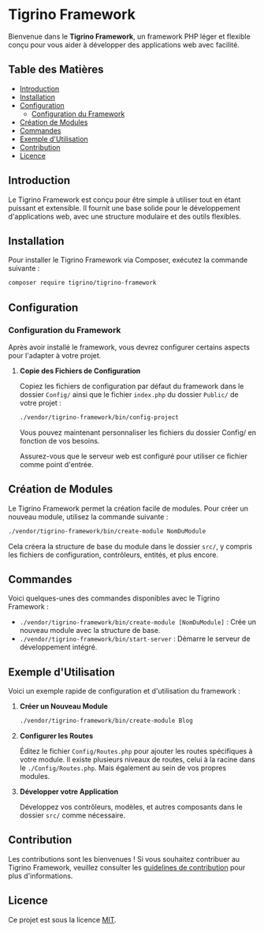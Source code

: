 # Tigrino Framework

Bienvenue dans le **Tigrino Framework**, un framework PHP léger et flexible conçu pour vous aider à développer des applications web avec facilité.

## Table des Matières

- [Introduction](#introduction)
- [Installation](#installation)
- [Configuration](#configuration)
  - [Configuration du Framework](#configuration-du-framework)
- [Création de Modules](#création-de-modules)
- [Commandes](#commandes)
- [Exemple d'Utilisation](#exemple-dutilisation)
- [Contribution](#contribution)
- [Licence](#licence)

## Introduction

Le Tigrino Framework est conçu pour être simple à utiliser tout en étant puissant et extensible. Il fournit une base solide pour le développement d'applications web, avec une structure modulaire et des outils flexibles.

## Installation

Pour installer le Tigrino Framework via Composer, exécutez la commande suivante :

```bash
composer require tigrino/tigrino-framework
```

## Configuration

### Configuration du Framework

Après avoir installé le framework, vous devrez configurer certains aspects pour l'adapter à votre projet.

1. **Copie des Fichiers de Configuration**

   Copiez les fichiers de configuration par défaut du framework dans le dossier `Config/` ainsi que le fichier `index.php` du dossier `Public/` de votre projet :

   ```bash
   ./vendor/tigrino-framework/bin/config-project
   ```

   Vous pouvez maintenant personnaliser les fichiers du dossier Config/ en fonction de vos besoins.

   Assurez-vous que le serveur web est configuré pour utiliser ce fichier comme point d'entrée.

## Création de Modules

Le Tigrino Framework permet la création facile de modules. Pour créer un nouveau module, utilisez la commande suivante :

```bash
./vendor/tigrino-framework/bin/create-module NomDuModule
```

Cela créera la structure de base du module dans le dossier `src/`, y compris les fichiers de configuration, contrôleurs, entités, et plus encore.

## Commandes

Voici quelques-unes des commandes disponibles avec le Tigrino Framework :

- `./vendor/tigrino-framework/bin/create-module [NomDuModule]` : Crée un nouveau module avec la structure de base.
- `./vendor/tigrino-framework/bin/start-server` : Démarre le serveur de développement intégré.

## Exemple d'Utilisation

Voici un exemple rapide de configuration et d'utilisation du framework :

1. **Créer un Nouveau Module**

   ```bash
   ./vendor/tigrino-framework/bin/create-module Blog
   ```

2. **Configurer les Routes**

   Éditez le fichier `Config/Routes.php` pour ajouter les routes spécifiques à votre module.
   Il existe plusieurs niveaux de routes, celui à la racine dans le `./Config/Routes.php`.
   Mais également au sein de vos propres modules.

3. **Développer votre Application**

   Développez vos contrôleurs, modèles, et autres composants dans le dossier `src/` comme nécessaire.

## Contribution

Les contributions sont les bienvenues ! Si vous souhaitez contribuer au Tigrino Framework, veuillez consulter les [guidelines de contribution](CONTRIBUTING.md) pour plus d'informations.

## Licence

Ce projet est sous la licence [MIT](LICENSE).
